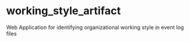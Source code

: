 # working_style_artifact
Web Application for identifying organizational working style in event log files
